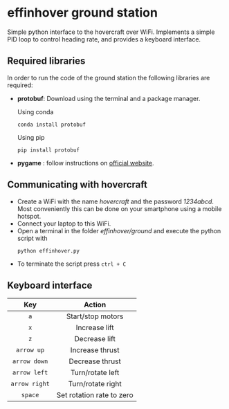 # effinhover ground station

Simple python interface to the hovercraft over WiFi.
Implements a simple PID loop to control heading rate, and provides a keyboard interface.

## Required libraries

In order to run the code of the ground station the following libraries are required:

- **protobuf**: Download using the terminal and a package manager. 

    Using conda
    ```
    conda install protobuf
    ```
    Using pip
    ```
    pip install protobuf
    ```
- **pygame** : follow instructions on [official website](https://www.pygame.org/wiki/GettingStarted).

## Communicating with hovercraft

- Create a WiFi with the name *hovercraft* and the password *1234abcd*. Most conveniently this can be done on your smartphone using a mobile hotspot. 
- Connect your laptop to this WiFi.
- Open a terminal in the folder *effinhover/ground* and execute the python script with
    ```
    python effinhover.py
    ```
- To terminate the script press `ctrl + C`

## Keyboard interface

| Key           | Action       | 
| :-----------: |:-------------:| 
| `a`     | Start/stop motors | 
|`x`| Increase lift|
|`z`| Decrease lift|
| `arrow up`     | Increase thrust      | 
| `arrow down`| Decrease thrust     |
| `arrow left` | Turn/rotate left |
| `arrow right`| Turn/rotate right| 
|`space`| Set rotation rate to zero|
